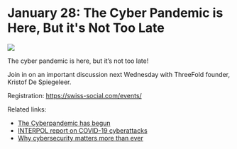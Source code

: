 # January 28: The Cyber Pandemic is Here, But it's Not Too Late

![](threefold__cyberpandemicconvo.jpeg  )

The cyber pandemic is here, but it’s not too late!

Join in on an important discussion next Wednesday with ThreeFold founder, Kristof De Spiegeleer.

Registration: https://swiss-social.com/events/

Related links:

- [The Cyberpandemic has begun](https://www.youtube.com/watch?v=oe3y-OdNSsw)
- [INTERPOL report on COVID-19 cyberattacks](https://www.interpol.int/en/News-and-Events/News/2020/INTERPOL-report-shows-alarming-rate-of-cyberattacks-during-COVID-19)
- [Why cybersecurity matters more than ever](https://www.gcsp.ch/global-insights/why-cybersecurity-matters-more-ever-during-coronavirus-pandemic)